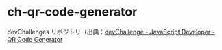 # ch-qr-code-generator
devChallenges リポジトリ（出典：[devChallenge - JavaScript Developer - QR Code Generator](https://devchallenges.io/challenge/qa-code-generator)
